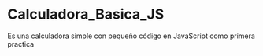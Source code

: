 # Calculadora_Basica_JS
Es una calculadora simple con pequeño código en JavaScript como primera practica
